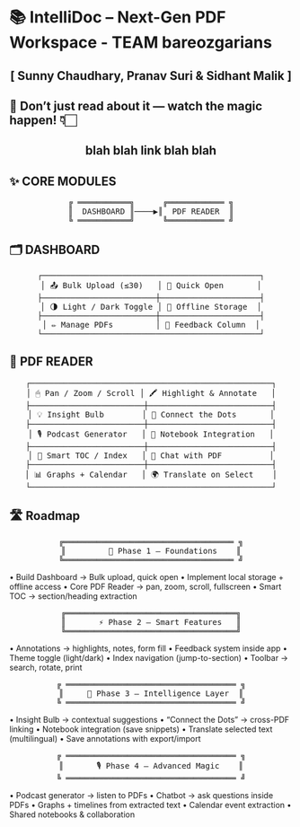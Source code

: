 # 📚 IntelliDoc – Next-Gen PDF Workspace - TEAM bareozgarians
<div align="center">
  <h2>[ Sunny Chaudhary, Pranav Suri & Sidhant Malik ] </h2>
</div>

## 🚀 Don’t just read about it — watch the magic happen! 👇🏻
<div align="center">
  <h2> blah blah link blah blah </h2>
</div>

## ✨ CORE MODULES
<div align="center">
<pre>
╔ ═══════════╗      ╔════════════ ╗
║  DASHBOARD ║────▶️║  PDF READER  ║
╚ ═══════════╝      ╚════════════ ╝
</pre>
</div>

## 🗂 DASHBOARD
<div align="center">
<pre>
┌──────────────────────────────────────────────┐
│ 📤 Bulk Upload (≤30)   │ 📑 Quick Open       │
├────────────────────────┼─────────────────────┤
│ 🌗 Light / Dark Toggle │ 💾 Offline Storage  │
├────────────────────────┼─────────────────────┤
│ ✏️ Manage PDFs         │ 💬 Feedback Column  │
└──────────────────────────────────────────────┘
</pre>
</div>

## 📖 PDF READER
<div align="center">
<pre>
┌───────────────────────────────────────────────────┐
│ 🖱 Pan / Zoom / Scroll │ 🖍 Highlight & Annotate   │
├────────────────────────┼──────────────────────────┤
│ 💡 Insight Bulb        │ 🔗 Connect the Dots       │
├────────────────────────┼──────────────────────────┤
│ 🎙 Podcast Generator   │ 📝 Notebook Integration   │
├────────────────────────┼──────────────────────────┤
│ 📑 Smart TOC / Index   │ 🤖 Chat with PDF          │
├────────────────────────┼──────────────────────────┤
│ 📊 Graphs + Calendar   │ 🌍 Translate on Select    │
└───────────────────────────────────────────────────┘
</pre>
</div>

## 🛣 Roadmap  

<div align="center">
<pre>
╔════════════════════════════════════ ╗
║         🌟 Phase 1 – Foundations    ║
╚════════════════════════════════════ ╝
</pre>
</div>

•⁠  ⁠Build Dashboard → Bulk upload, quick open
•⁠  ⁠Implement local storage + offline access
•⁠  ⁠Core PDF Reader → pan, zoom, scroll, fullscreen
•⁠  ⁠Smart TOC → section/heading extraction

<div align="center">
<pre>
╔════════════════════════════════════╗
║       ⚡ Phase 2 – Smart Features   ║
╚════════════════════════════════════╝
</pre>
</div>

•⁠  ⁠Annotations → highlights, notes, form fill
•⁠  ⁠Feedback system inside app
•⁠  ⁠Theme toggle (light/dark)
•⁠  ⁠Index navigation (jump-to-section)
•⁠  ⁠Toolbar → search, rotate, print

<div align="center">
<pre>
╔ ════════════════════════════════════ ╗
║     🤖 Phase 3 – Intelligence Layer  ║
╚ ════════════════════════════════════ ╝
</pre>
</div>

•⁠  ⁠Insight Bulb → contextual suggestions
•⁠  ⁠“Connect the Dots” → cross-PDF linking
•⁠  ⁠Notebook integration (save snippets)
•⁠  ⁠Translate selected text (multilingual)
•⁠  ⁠Save annotations with export/import

<div align="center">
<pre>
╔ ════════════════════════════════════ ╗
║       🎙 Phase 4 – Advanced Magic    ║
╚ ════════════════════════════════════ ╝
</pre>
</div>

•⁠  ⁠Podcast generator → listen to PDFs
•⁠  ⁠Chatbot → ask questions inside PDFs
•⁠  ⁠Graphs + timelines from extracted text
•⁠  ⁠Calendar event extraction
•⁠  ⁠Shared notebooks & collaboration
